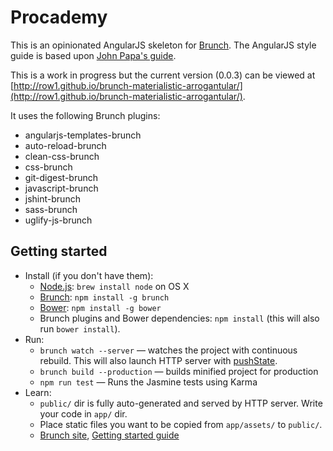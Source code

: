 # Procademy

This is an opinionated AngularJS skeleton for [Brunch](http://brunch.io).  The AngularJS style guide is based upon [John Papa's guide](https://github.com/johnpapa/angular-styleguide).

This is a work in progress but the current version (0.0.3) can be viewed at [http://row1.github.io/brunch-materialistic-arrogantular/](http://row1.github.io/brunch-materialistic-arrogantular/).

It uses the following Brunch plugins:
* angularjs-templates-brunch
* auto-reload-brunch
* clean-css-brunch
* css-brunch
* git-digest-brunch
* javascript-brunch
* jshint-brunch
* sass-brunch
* uglify-js-brunch

## Getting started
* Install (if you don't have them):
    * [Node.js](http://nodejs.org): `brew install node` on OS X
    * [Brunch](http://brunch.io): `npm install -g brunch`
    * [Bower](http://bower.io): `npm install -g bower`
    * Brunch plugins and Bower dependencies: `npm install` (this will also run `bower install`).
* Run:
    * `brunch watch --server` — watches the project with continuous rebuild. This will also launch HTTP server with [pushState](https://developer.mozilla.org/en-US/docs/Web/Guide/API/DOM/Manipulating_the_browser_history).
    * `brunch build --production` — builds minified project for production
    * `npm run test` — Runs the Jasmine tests using Karma
* Learn:
    * `public/` dir is fully auto-generated and served by HTTP server.  Write your code in `app/` dir.
    * Place static files you want to be copied from `app/assets/` to `public/`.
    * [Brunch site](http://brunch.io), [Getting started guide](https://github.com/brunch/brunch-guide#readme)
